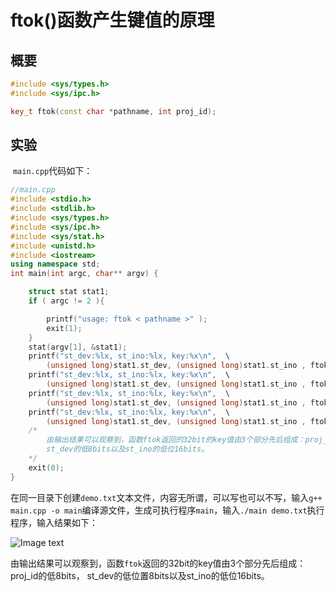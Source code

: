# ftok()函数产生键值的原理

## 概要

```c++
#include <sys/types.h>
#include <sys/ipc.h>

key_t ftok(const char *pathname, int proj_id);
```

## 实验

​	`main.cpp`代码如下：

```c++
//main.cpp
#include <stdio.h>
#include <stdlib.h>
#include <sys/types.h>
#include <sys/ipc.h>
#include <sys/stat.h>
#include <unistd.h>
#include <iostream>
using namespace std;
int main(int argc, char** argv) {

    struct stat stat1;
    if ( argc != 2 ){

        printf("usage: ftok < pathname >" );
        exit(1);
    }
    stat(argv[1], &stat1);
    printf("st_dev:%lx, st_ino:%lx, key:%x\n",  \
        (unsigned long)stat1.st_dev, (unsigned long)stat1.st_ino , ftok(argv[1], 0x587 ));
    printf("st_dev:%lx, st_ino:%lx, key:%x\n",  \
        (unsigned long)stat1.st_dev, (unsigned long)stat1.st_ino , ftok(argv[1], 0x118 ));
    printf("st_dev:%lx, st_ino:%lx, key:%x\n",  \
        (unsigned long)stat1.st_dev, (unsigned long)stat1.st_ino , ftok(argv[1], 0x22));
    printf("st_dev:%lx, st_ino:%lx, key:%x\n",  \
        (unsigned long)stat1.st_dev, (unsigned long)stat1.st_ino , ftok(argv[1], 0x33));
    /*
        由输出结果可以观察到，函数ftok返回的32bit的key值由3个部分先后组成：proj_id的低8bits，
        st_dev的低8bits以及st_ino的低位16bits。
    */
    exit(0);
}
```

​	在同一目录下创建`demo.txt`文本文件，内容无所谓，可以写也可以不写，输入`g++ main.cpp -o main`编译源文件，生成可执行程序`main`，输入`./main demo.txt`执行程序，输入结果如下：

![Image text](http://r.photo.store.qq.com/psc?/V52JW28g11pzg042wNGX2SRazK149khx/45NBuzDIW489QBoVep5mcbs93NZHfRxcSV43ABQ9jZZiydmQfrWtCIJwUxPRZlRaFKNCqQBn1VdbWUcja.TpdAyFE9h1L1svNAAzf.WpSXk!/r)

​	由输出结果可以观察到，函数`ftok`返回的32bit的key值由3个部分先后组成：proj_id的低8bits， st_dev的低位置8bits以及st_ino的低位16bits。